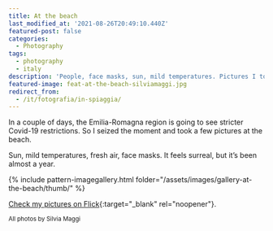 ```yaml
---
title: At the beach
last_modified_at: '2021-08-26T20:49:10.440Z'
featured-post: false
categories:
  - Photography
tags:
  - photography
  - italy
description: 'People, face masks, sun, mild temperatures. Pictures I took today at the beach in Marina di Ravenna.'
featured-image: feat-at-the-beach-silviamaggi.jpg
redirect_from:
  - /it/fotografia/in-spiaggia/
---
```

In a couple of days, the Emilia-Romagna region is going to see stricter Covid-19 restrictions. So I seized the moment and took a few pictures at the beach.

<!--more-->

Sun, mild temperatures, fresh air, face masks. It feels surreal, but it’s been almost a year.

{% include pattern-imagegallery.html folder="/assets/images/gallery-at-the-beach/thumb/" %}

[Check my pictures on Flick](https://www.flickr.com/photos/silvia-m/){:target="_blank" rel="noopener"}.

<small>All photos by Silvia Maggi</small>
